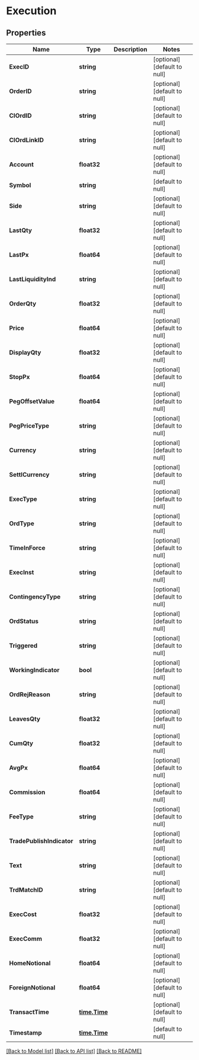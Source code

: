 # Execution

## Properties
Name | Type | Description | Notes
------------ | ------------- | ------------- | -------------
**ExecID** | **string** |  | [optional] [default to null]
**OrderID** | **string** |  | [optional] [default to null]
**ClOrdID** | **string** |  | [optional] [default to null]
**ClOrdLinkID** | **string** |  | [optional] [default to null]
**Account** | **float32** |  | [optional] [default to null]
**Symbol** | **string** |  | [default to null]
**Side** | **string** |  | [optional] [default to null]
**LastQty** | **float32** |  | [optional] [default to null]
**LastPx** | **float64** |  | [optional] [default to null]
**LastLiquidityInd** | **string** |  | [optional] [default to null]
**OrderQty** | **float32** |  | [optional] [default to null]
**Price** | **float64** |  | [optional] [default to null]
**DisplayQty** | **float32** |  | [optional] [default to null]
**StopPx** | **float64** |  | [optional] [default to null]
**PegOffsetValue** | **float64** |  | [optional] [default to null]
**PegPriceType** | **string** |  | [optional] [default to null]
**Currency** | **string** |  | [optional] [default to null]
**SettlCurrency** | **string** |  | [optional] [default to null]
**ExecType** | **string** |  | [optional] [default to null]
**OrdType** | **string** |  | [optional] [default to null]
**TimeInForce** | **string** |  | [optional] [default to null]
**ExecInst** | **string** |  | [optional] [default to null]
**ContingencyType** | **string** |  | [optional] [default to null]
**OrdStatus** | **string** |  | [optional] [default to null]
**Triggered** | **string** |  | [optional] [default to null]
**WorkingIndicator** | **bool** |  | [optional] [default to null]
**OrdRejReason** | **string** |  | [optional] [default to null]
**LeavesQty** | **float32** |  | [optional] [default to null]
**CumQty** | **float32** |  | [optional] [default to null]
**AvgPx** | **float64** |  | [optional] [default to null]
**Commission** | **float64** |  | [optional] [default to null]
**FeeType** | **string** |  | [optional] [default to null]
**TradePublishIndicator** | **string** |  | [optional] [default to null]
**Text** | **string** |  | [optional] [default to null]
**TrdMatchID** | **string** |  | [optional] [default to null]
**ExecCost** | **float32** |  | [optional] [default to null]
**ExecComm** | **float32** |  | [optional] [default to null]
**HomeNotional** | **float64** |  | [optional] [default to null]
**ForeignNotional** | **float64** |  | [optional] [default to null]
**TransactTime** | [**time.Time**](time.Time.md) |  | [optional] [default to null]
**Timestamp** | [**time.Time**](time.Time.md) |  | [default to null]

[[Back to Model list]](../README.md#documentation-for-models) [[Back to API list]](../README.md#documentation-for-api-endpoints) [[Back to README]](../README.md)


